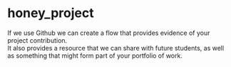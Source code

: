 # honey_project
If we use Github we can create a flow that provides evidence of your project contribution.  
It also provides a resource that we can share with future students, as well as something that might 
form part of your portfolio of work.
